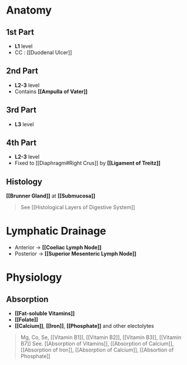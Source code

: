 # Anatomy
## 1st Part
- **L1** level
- CC : [[Duodenal Ulcer]]

## 2nd Part
- **L2-3** level
- Contains **[[Ampulla of Vater]]**

## 3rd Part
- **L3** level

## 4th Part
- **L2-3** level
- Fixed to [[Diaphragm#Right Crus]] by **[[Ligament of Treitz]]**

## Histology
**[[Brunner Gland]]** at **[[Submucosa]]**
> See [[Histological Layers of Digestive System]]

# Lymphatic Drainage
- Anterior -> **[[Coeliac Lymph Node]]**
- Posterior -> **[[Superior Mesenteric Lymph Node]]**

# Physiology
## Absorption
- **[[Fat-soluble Vitamins]]**
- **[[Folate]]**
- **[[Calcium]]**, **[[Iron]]**, **[[Phosphate]]** and other electolytes
> Mg, Co, Se, [[Vitamin B1]], [[Vitamin B2]], [[Vitamin B3]], [[Vitamin B7]]
> See. [[Absorption of Vitamins]], [[Absorption of Calcium]], [[Absorption of Iron]], [[Absorption of Calcium]], [[Absortion of Phosphate]]